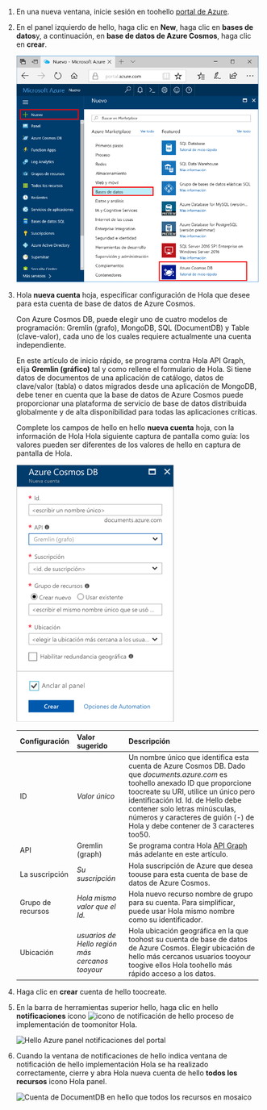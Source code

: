 1. En una nueva ventana, inicie sesión en toohello [portal de Azure](https://portal.azure.com/).
2. En el panel izquierdo de hello, haga clic en **New**, haga clic en **bases de datos**y, a continuación, en **base de datos de Azure Cosmos**, haga clic en **crear**.
   
   ![Panel de las bases de datos de Azure Portal](./media/cosmos-db-create-dbaccount-graph/create-nosql-db-databases-json-tutorial-1.png)

3. Hola **nueva cuenta** hoja, especificar configuración de Hola que desee para esta cuenta de base de datos de Azure Cosmos. 

    Con Azure Cosmos DB, puede elegir uno de cuatro modelos de programación: Gremlin (grafo), MongoDB, SQL (DocumentDB) y Table (clave-valor), cada uno de los cuales requiere actualmente una cuenta independiente.
       
    En este artículo de inicio rápido, se programa contra Hola API Graph, elija **Gremlin (gráfico)** tal y como rellene el formulario de Hola. Si tiene datos de documentos de una aplicación de catálogo, datos de clave/valor (tabla) o datos migrados desde una aplicación de MongoDB, debe tener en cuenta que la base de datos de Azure Cosmos puede proporcionar una plataforma de servicio de base de datos distribuida globalmente y de alta disponibilidad para todas las aplicaciones críticas.

    Complete los campos de hello en hello **nueva cuenta** hoja, con la información de Hola Hola siguiente captura de pantalla como guía: los valores pueden ser diferentes de los valores de hello en captura de pantalla de Hola.
 
    ![hoja de Hello nueva cuenta de base de datos de Azure Cosmos](./media/cosmos-db-create-dbaccount-graph/create-nosql-db-databases-json-tutorial-2.png)

    Configuración|Valor sugerido|Descripción
    ---|---|---
    ID|*Valor único*|Un nombre único que identifica esta cuenta de Azure Cosmos DB. Dado que *documents.azure.com* es toohello anexado ID que proporcione toocreate su URI, utilice un único pero identificación Id. Id. de Hello debe contener solo letras minúsculas, números y caracteres de guión (-) de Hola y debe contener de 3 caracteres too50.
    API|Gremlin (graph)|Se programa contra Hola [API Graph](../articles/cosmos-db/graph-introduction.md) más adelante en este artículo.|
    La suscripción|*Su suscripción*|Hola suscripción de Azure que desea toouse para esta cuenta de base de datos de Azure Cosmos. 
    Grupo de recursos|*Hola mismo valor que el Id.*|Hola nuevo recurso nombre de grupo para su cuenta. Para simplificar, puede usar Hola mismo nombre como su identificador. 
    Ubicación|*usuarios de Hello región más cercanos tooyour*|Hola ubicación geográfica en la que toohost su cuenta de base de datos de Azure Cosmos. Elegir ubicación de hello más cercanos usuarios tooyour toogive ellos Hola toohello más rápido acceso a los datos.

4. Haga clic en **crear** cuenta de hello toocreate.
5. En la barra de herramientas superior hello, haga clic en hello **notificaciones** icono ![icono de notificación de hello](./media/cosmos-db-create-dbaccount-graph/notification-icon.png) proceso de implementación de toomonitor Hola.

    ![Hello Azure panel notificaciones del portal](./media/cosmos-db-create-dbaccount-graph/notification.png)

6.  Cuando la ventana de notificaciones de hello indica ventana de notificación de hello implementación Hola se ha realizado correctamente, cierre y abra Hola nueva cuenta de hello **todos los recursos** icono Hola panel. 

    ![Cuenta de DocumentDB en hello que todos los recursos en mosaico](./media/cosmos-db-create-dbaccount-graph/azure-documentdb-all-resources.png)
